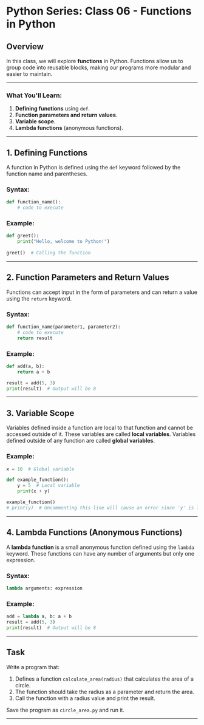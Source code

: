 # Python Series: Class 06 - Functions in Python

## Overview

In this class, we will explore **functions** in Python. Functions allow us to group code into reusable blocks, making our programs more modular and easier to maintain.

---

### What You'll Learn:
1. **Defining functions** using `def`.
2. **Function parameters and return values**.
3. **Variable scope**.
4. **Lambda functions** (anonymous functions).

---

## 1. Defining Functions

A function in Python is defined using the `def` keyword followed by the function name and parentheses.

### Syntax:
```python
def function_name():
    # code to execute
```

### Example:
```python
def greet():
    print("Hello, welcome to Python!")
    
greet()  # Calling the function
```

---

## 2. Function Parameters and Return Values

Functions can accept input in the form of parameters and can return a value using the `return` keyword.

### Syntax:
```python
def function_name(parameter1, parameter2):
    # code to execute
    return result
```

### Example:
```python
def add(a, b):
    return a + b

result = add(5, 3)
print(result)  # Output will be 8
```

---

## 3. Variable Scope

Variables defined inside a function are local to that function and cannot be accessed outside of it. These variables are called **local variables**. Variables defined outside of any function are called **global variables**.

### Example:
```python
x = 10  # Global variable

def example_function():
    y = 5  # Local variable
    print(x + y)

example_function()
# print(y)  # Uncommenting this line will cause an error since 'y' is local to the function.
```

---

## 4. Lambda Functions (Anonymous Functions)

A **lambda function** is a small anonymous function defined using the `lambda` keyword. These functions can have any number of arguments but only one expression.

### Syntax:
```python
lambda arguments: expression
```

### Example:
```python
add = lambda a, b: a + b
result = add(5, 3)
print(result)  # Output will be 8
```

---

## Task

Write a program that:
1. Defines a function `calculate_area(radius)` that calculates the area of a circle.
2. The function should take the radius as a parameter and return the area.
3. Call the function with a radius value and print the result.

Save the program as `circle_area.py` and run it.

---